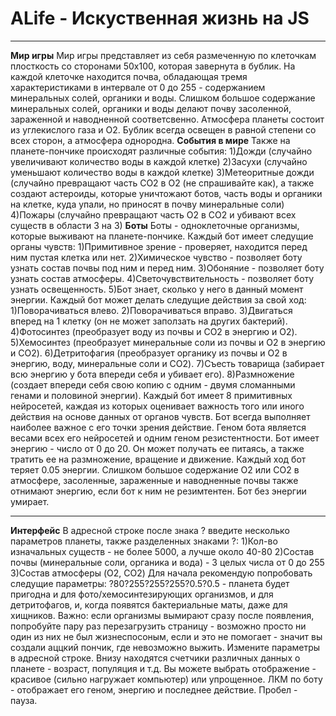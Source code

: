 # ALife - Искуственная жизнь на JS
****
**Мир игры**
Мир игры представляет из себя размеченную по клеточкам плосткость со сторонами 50x100, которая завернута в бублик. На каждой клеточке находится почва, обладающая тремя характеристиками в интервале от 0 до 255 - содержанием минеральных солей, органики и воды. Слишком большое содержание минеральных солей, органики и воды делают почву засоленной, зараженной и наводненной соответсвенно. Атмосфера планеты состоит из углекислого газа и O2. Бублик всегда освещен в равной степени со всех сторон, а атмосфера однородна.
**События в мире**
Также на планете-пончике происходят различные события:
1)Дожди (случайно увеличивают количество воды в каждой клетке)
2)Засухи (случайно уменьшают количество воды в каждой клетке)
3)Метеоритные дожди (случайно превращают часть CO2 в O2 (не спрашивайте как), а также создают астероиды, которые уничтожают ботов, часть воды и органики на клетке, куда упали, но приносят в почву минеральные соли)
4)Пожары (случайно превращают часть O2 в CO2 и убивают всех существ в области 3 на 3)
**Боты**
Боты - одноклеточные организмы, которые выживают на планете-пончике.
Каждый бот имеет следущие органы чувств:
1)Примитивное зрение - проверяет, находится перед ним пустая клетка или нет.
2)Химическое чувство - позволяет боту узнать состав почвы под ним и перед ним.
3)Обоняние - позволяет боту узнать состав атмосферы.
4)Светочувствительность - позволяет боту узнать освещенность.
5)Бот знает, сколько у него в данный момент энергии.
Каждый бот может делать следущие действия за свой ход:
1)Поворачиваться влево.
2)Поворачиваться вправо.
3)Двигаться вперед на 1 клетку (он не может заползать на других бактерий).
4)Фотосинтез (преобразует воду из почвы и CO2 в энергию и O2).
5)Хемосинтез (преобразует минеральные соли из почвы и O2 в энергию и CO2).
6)Детритофагия (преобразует органику из почвы и O2 в энергию, воду, минеральные соли и CO2).
7)Съесть товарища (забирает всю энергию у бота впереди себя и убивает его).
8)Размножение (создает впереди себя свою копию с одним - двумя сломанными генами и половиной энергии).
Каждый бот имеет 8 примитивных нейросетей, каждая из которых оценивает важность того или иного действия на основе данных от органов чувств. Бот всегда выполняет наиболее важное с его точки зрения действие.
Геном бота является весами всех его нейросетей и одним геном резистентности.
Бот имеет энергию - число от 0 до 20. Он может получать ее питаясь, а также тратить ее на размножение, вращение и движение. Каждый ход бот теряет 0.05 энергии. Слишком большое содержание O2 или CO2 в атмосфере, засоленные, зараженные и наводненные почвы также отнимают энергию, если бот к ним не резимтентен. Бот без энергии умирает.
****
**Интерфейс**
В адресной строке после знака ? введите несколько параметров планеты, также разделенных знаками ?:
1)Кол-во изначальных существ - не более 5000, а лучше около 40-80
2)Состав почвы (минеральные соли, органика и вода) - 3 целых числа от 0 до 255
3)Состав атмосферы (O2, CO2)
Для начала рекомендую попробовать следущие параметры: ?80?255?255?255?0.5?0.5 - планета будет пригодна и для фото/хемосинтезирующих организмов, и для детритофагов, и, когда появятся бактериальные маты, даже для хищников.
Важно: если организмы вымирают сразу после появления, попробуйте пару раз перезагрузить страницу - возможно просто ни один из них не был жизнеспосоным, если и это не помогает - значит вы создали аццкий пончик, где невозможно выжить. Измените параметры в адресной строке.
Внизу находятся счетчики различных данных о планете - возраст, популяция и т.д.
Вы можете выбрать отображение - красивое (сильно нагружает компьютер) или упрощенное.
ЛКМ по боту - отображает его геном, энергию и последнее действие.
Пробел - пауза.
